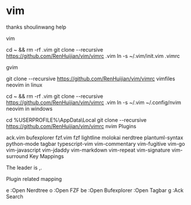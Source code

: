 # vim
thanks shoulinwang help

vim

cd ~ && rm -rf .vim
git clone --recursive https://github.com/RenHuijian/vim/vimrc .vim
ln -s ~/.vim/init.vim .vimrc

gvim

git clone --recursive https://github.com/RenHuijian/vim/vimrc vimfiles
neovim in linux

cd ~ && rm -rf .vim
git clone --recursive https://github.com/RenHuijian/vim/vimrc .vim
ln -s ~/.vim ~/.config/nvim
neovim in windows

cd %USERPROFILE%\AppData\Local
git clone --recursive https://github.com/RenHuijian/vim/vimrc nvim
Plugins

ack.vim
bufexplorer
fzf.vim
fzf
lightline
molokai
nerdtree
plantuml-syntax
python-mode
tagbar
typescript-vim
vim-commentary
vim-fugitive
vim-go
vim-javascript
vim-jdaddy
vim-markdown
vim-repeat
vim-signature
vim-surround
Key Mappings

The leader is ,.

Plugin related mapping

<leader>e :Open Nerdtree
<leader>o :Open FZF
<leader>be :Open Bufexplorer
<F8> :Open Tagbar
<leader>g :Ack Search
